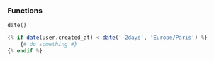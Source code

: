 ### Functions

`date()`

``` php
{% if date(user.created_at) < date('-2days', 'Europe/Paris') %}
    {# do something #}
{% endif %}
```
